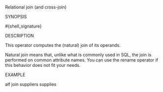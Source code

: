 
Relational join (and cross-join)

SYNOPSIS

  #{shell_signature}

DESCRIPTION

This operator computes the (natural) join of its operands. 

Natural join means that, unlike what is commonly used in SQL, the join is 
performed on common attribute names. You can use the rename operator if 
this behavior does not fit your needs.

EXAMPLE

  alf join suppliers supplies 

